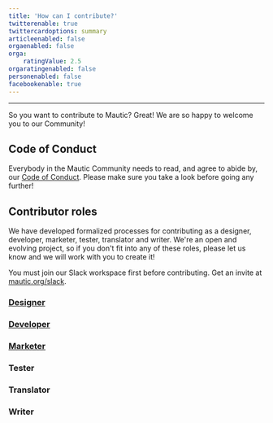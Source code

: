 ```yaml
---
title: 'How can I contribute?'
twitterenable: true
twittercardoptions: summary
articleenabled: false
orgaenabled: false
orga:
    ratingValue: 2.5
orgaratingenabled: false
personenabled: false
facebookenable: true
---
```


---
So you want to contribute to Mautic? Great!  We are so happy to welcome you to our Community!

## Code of Conduct
Everybody in the Mautic Community needs to read, and agree to abide by, our [Code of Conduct][code-of-conduct].  Please make sure you take a look before going any further!

## Contributor roles

We have developed formalized processes for contributing as a designer, developer, marketer, tester, translator and writer. We're an open and evolving project, so if you don't fit into any of these roles, please let us know and we will work with you to create it!

You must join our Slack workspace first before contributing. Get an invite at [mautic.org/slack](https://www.mautic.org/slack).

### [Designer](/about/how-can-i-contribute/designer)

### [Developer](/about/how-can-i-contribute/developer)

### [Marketer](/about/how-can-i-contribute/marketer)

### Tester

### Translator

### Writer

[code-of-conduct]: <community-wide-resources/code-of-conduct>